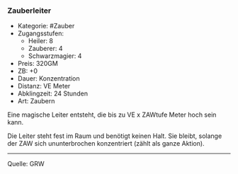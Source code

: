 ### Zauberleiter

- Kategorie: #Zauber
- Zugangsstufen:
  - Heiler: 8
  - Zauberer: 4
  - Schwarzmagier: 4
- Preis: 320GM
- ZB: +0
- Dauer: Konzentration
- Distanz: VE Meter
- Abklingzeit: 24 Stunden
- Art: Zaubern

Eine magische Leiter entsteht, die bis zu VE x ZAWtufe Meter hoch sein kann.

Die Leiter steht fest im Raum und benötigt keinen Halt. Sie bleibt, solange der ZAW sich ununterbrochen konzentriert (zählt als ganze Aktion).

---

Quelle: GRW
